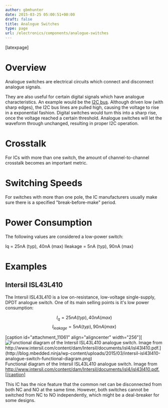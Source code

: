 ```yaml
---
author: gbmhunter
date: 2015-03-25 05:00:51+00:00
draft: false
title: Analogue Switches
type: page
url: /electronics/components/analogue-switches
---
```


[latexpage]


# Overview


Analogue switches are electrical circuits which connect and disconnect analogue signals.

They are also useful for certain digital signals which have analogue characteristics. An example would be the [I2C bus](http://blog.mbedded.ninja/electronics/communication-protocols/i2c-protocol). Although driven low (with sharp edges), the I2C bus lines are pulled high, causing the voltage to rise in a exponential fashion. Digital switches would turn this into a sharp rise, once the voltage reached a certain threshold. Analogue switches will let the waveform through unchanged, resulting in proper I2C operation.


# Crosstalk


For ICs with more than one switch, the amount of channel-to-channel crosstalk becomes an important metric.


# Switching Speeds


For switches with more than one pole, the IC manufacturers usually make sure there is a specified "break-before-make" period.


# Power Consumption


The following values are considered a low-power switch:

Iq = 25nA (typ), 40nA (max)
Ileakage = 5nA (typ), 90nA (max)


# Examples




## Intersil ISL43L410




The Intersil ISL43L410 is a low on-resistance, low-voltage single-supply, DPDT analogue switch. One of its main selling points is it's low power consumption:




$$ I_q = 25nA (typ), 40nA (max) $$
$$ I_{leakage} = 5nA (typ), 90nA (max) $$




[caption id="attachment_11061" align="aligncenter" width="256"][![Functional diagram of the Intersil ISL43L410 analogue switch. Image from http://www.intersil.com/content/dam/Intersil/documents/isl4/isl43l410.pdf.](http://blog.mbedded.ninja/wp-content/uploads/2015/03/intersil-isl43l410-analogue-switch-functional-diagram.png)
](http://blog.mbedded.ninja/wp-content/uploads/2015/03/intersil-isl43l410-analogue-switch-functional-diagram.png) Functional diagram of the Intersil ISL43L410 analogue switch. Image from http://www.intersil.com/content/dam/Intersil/documents/isl4/isl43l410.pdf.[/caption]

This IC has the nice feature that the common net can be disconnected from both NC and NO at the same time. However, both switches cannot be switched from NC to NO independently, which might be a deal-breaker for some designs.
